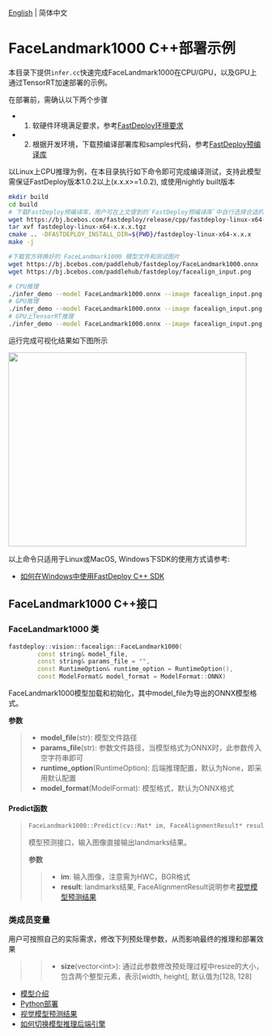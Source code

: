 [English](README_EN.md) | 简体中文
# FaceLandmark1000 C++部署示例

本目录下提供`infer.cc`快速完成FaceLandmark1000在CPU/GPU，以及GPU上通过TensorRT加速部署的示例。

在部署前，需确认以下两个步骤

- 1. 软硬件环境满足要求，参考[FastDeploy环境要求](../../../../../docs/cn/build_and_install/download_prebuilt_libraries.md)  
- 2. 根据开发环境，下载预编译部署库和samples代码，参考[FastDeploy预编译库](../../../../../docs/cn/build_and_install/download_prebuilt_libraries.md)

以Linux上CPU推理为例，在本目录执行如下命令即可完成编译测试，支持此模型需保证FastDeploy版本1.0.2以上(x.x.x>=1.0.2), 或使用nightly built版本

```bash
mkdir build
cd build
# 下载FastDeploy预编译库，用户可在上文提到的`FastDeploy预编译库`中自行选择合适的版本使用
wget https://bj.bcebos.com/fastdeploy/release/cpp/fastdeploy-linux-x64-x.x.x.tgz
tar xvf fastdeploy-linux-x64-x.x.x.tgz
cmake .. -DFASTDEPLOY_INSTALL_DIR=${PWD}/fastdeploy-linux-x64-x.x.x
make -j

#下载官方转换好的 FaceLandmark1000 模型文件和测试图片
wget https://bj.bcebos.com/paddlehub/fastdeploy/FaceLandmark1000.onnx
wget https://bj.bcebos.com/paddlehub/fastdeploy/facealign_input.png

# CPU推理
./infer_demo --model FaceLandmark1000.onnx --image facealign_input.png --device cpu
# GPU推理
./infer_demo --model FaceLandmark1000.onnx --image facealign_input.png --device gpu
# GPU上TensorRT推理
./infer_demo --model FaceLandmark1000.onnx --image facealign_input.png --device gpu --backend trt
```

运行完成可视化结果如下图所示

<div width="500">
<img width="470" height="384" float="left" src="https://user-images.githubusercontent.com/67993288/200761309-90c096e2-c2f3-4140-8012-32ed84e5f389.jpg">
</div>

以上命令只适用于Linux或MacOS, Windows下SDK的使用方式请参考:  
- [如何在Windows中使用FastDeploy C++ SDK](../../../../../docs/cn/faq/use_sdk_on_windows.md)

## FaceLandmark1000 C++接口

### FaceLandmark1000 类

```c++
fastdeploy::vision::facealign::FaceLandmark1000(
        const string& model_file,
        const string& params_file = "",
        const RuntimeOption& runtime_option = RuntimeOption(),
        const ModelFormat& model_format = ModelFormat::ONNX)
```

FaceLandmark1000模型加载和初始化，其中model_file为导出的ONNX模型格式。

**参数**

> * **model_file**(str): 模型文件路径
> * **params_file**(str): 参数文件路径，当模型格式为ONNX时，此参数传入空字符串即可
> * **runtime_option**(RuntimeOption): 后端推理配置，默认为None，即采用默认配置
> * **model_format**(ModelFormat): 模型格式，默认为ONNX格式

#### Predict函数

> ```c++
> FaceLandmark1000::Predict(cv::Mat* im, FaceAlignmentResult* result)
> ```
>
> 模型预测接口，输入图像直接输出landmarks结果。
>
> **参数**
>
> > * **im**: 输入图像，注意需为HWC，BGR格式
> > * **result**: landmarks结果, FaceAlignmentResult说明参考[视觉模型预测结果](../../../../../docs/api/vision_results/)

### 类成员变量

用户可按照自己的实际需求，修改下列预处理参数，从而影响最终的推理和部署效果

> > * **size**(vector&lt;int&gt;): 通过此参数修改预处理过程中resize的大小，包含两个整型元素，表示[width, height], 默认值为[128, 128]

- [模型介绍](../../)
- [Python部署](../python)
- [视觉模型预测结果](../../../../../docs/api/vision_results/)
- [如何切换模型推理后端引擎](../../../../../docs/cn/faq/how_to_change_backend.md)

